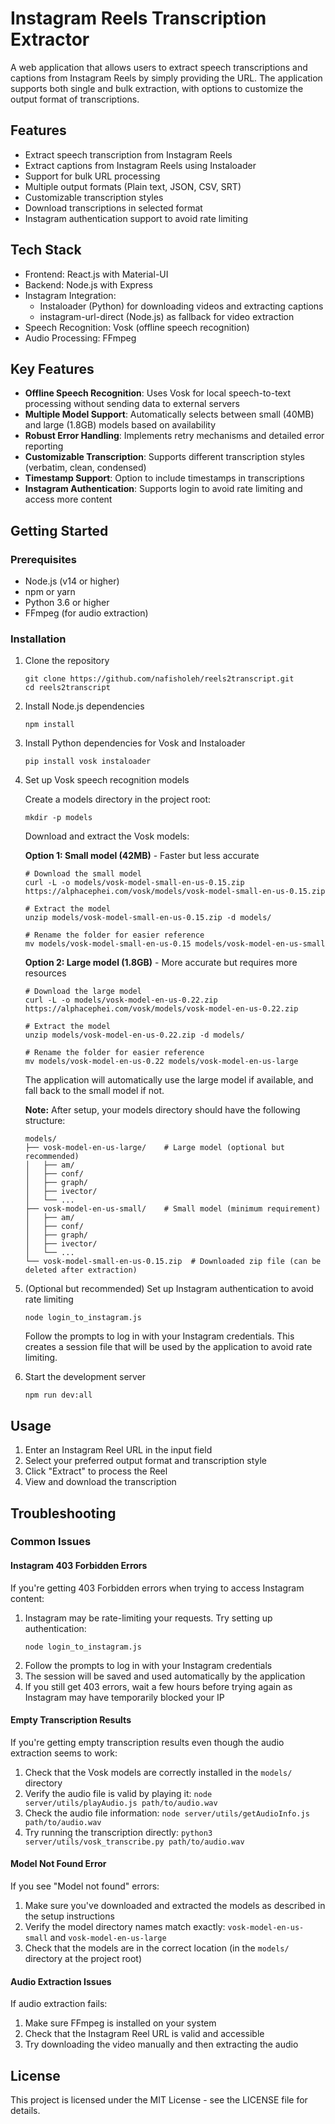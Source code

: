 # Instagram Reels Transcription Extractor

A web application that allows users to extract speech transcriptions and captions from Instagram Reels by simply providing the URL. The application supports both single and bulk extraction, with options to customize the output format of transcriptions.

## Features

- Extract speech transcription from Instagram Reels
- Extract captions from Instagram Reels using Instaloader
- Support for bulk URL processing
- Multiple output formats (Plain text, JSON, CSV, SRT)
- Customizable transcription styles
- Download transcriptions in selected format
- Instagram authentication support to avoid rate limiting

## Tech Stack

- Frontend: React.js with Material-UI
- Backend: Node.js with Express
- Instagram Integration:
  - Instaloader (Python) for downloading videos and extracting captions
  - instagram-url-direct (Node.js) as fallback for video extraction
- Speech Recognition: Vosk (offline speech recognition)
- Audio Processing: FFmpeg

## Key Features

- **Offline Speech Recognition**: Uses Vosk for local speech-to-text processing without sending data to external servers
- **Multiple Model Support**: Automatically selects between small (40MB) and large (1.8GB) models based on availability
- **Robust Error Handling**: Implements retry mechanisms and detailed error reporting
- **Customizable Transcription**: Supports different transcription styles (verbatim, clean, condensed)
- **Timestamp Support**: Option to include timestamps in transcriptions
- **Instagram Authentication**: Supports login to avoid rate limiting and access more content

## Getting Started

### Prerequisites

- Node.js (v14 or higher)
- npm or yarn
- Python 3.6 or higher
- FFmpeg (for audio extraction)

### Installation

1. Clone the repository
   ```
   git clone https://github.com/nafisholeh/reels2transcript.git
   cd reels2transcript
   ```

2. Install Node.js dependencies
   ```
   npm install
   ```

3. Install Python dependencies for Vosk and Instaloader
   ```
   pip install vosk instaloader
   ```

4. Set up Vosk speech recognition models

   Create a models directory in the project root:
   ```
   mkdir -p models
   ```

   Download and extract the Vosk models:

   **Option 1: Small model (42MB)** - Faster but less accurate
   ```
   # Download the small model
   curl -L -o models/vosk-model-small-en-us-0.15.zip https://alphacephei.com/vosk/models/vosk-model-small-en-us-0.15.zip

   # Extract the model
   unzip models/vosk-model-small-en-us-0.15.zip -d models/

   # Rename the folder for easier reference
   mv models/vosk-model-small-en-us-0.15 models/vosk-model-en-us-small
   ```

   **Option 2: Large model (1.8GB)** - More accurate but requires more resources
   ```
   # Download the large model
   curl -L -o models/vosk-model-en-us-0.22.zip https://alphacephei.com/vosk/models/vosk-model-en-us-0.22.zip

   # Extract the model
   unzip models/vosk-model-en-us-0.22.zip -d models/

   # Rename the folder for easier reference
   mv models/vosk-model-en-us-0.22 models/vosk-model-en-us-large
   ```

   The application will automatically use the large model if available, and fall back to the small model if not.

   **Note:** After setup, your models directory should have the following structure:
   ```
   models/
   ├── vosk-model-en-us-large/    # Large model (optional but recommended)
   │   ├── am/
   │   ├── conf/
   │   ├── graph/
   │   ├── ivector/
   │   └── ...
   ├── vosk-model-en-us-small/    # Small model (minimum requirement)
   │   ├── am/
   │   ├── conf/
   │   ├── graph/
   │   ├── ivector/
   │   └── ...
   └── vosk-model-small-en-us-0.15.zip  # Downloaded zip file (can be deleted after extraction)
   ```

5. (Optional but recommended) Set up Instagram authentication to avoid rate limiting
   ```
   node login_to_instagram.js
   ```
   Follow the prompts to log in with your Instagram credentials. This creates a session file that will be used by the application to avoid rate limiting.

6. Start the development server
   ```
   npm run dev:all
   ```

## Usage

1. Enter an Instagram Reel URL in the input field
2. Select your preferred output format and transcription style
3. Click "Extract" to process the Reel
4. View and download the transcription

## Troubleshooting

### Common Issues

#### Instagram 403 Forbidden Errors

If you're getting 403 Forbidden errors when trying to access Instagram content:

1. Instagram may be rate-limiting your requests. Try setting up authentication:
   ```
   node login_to_instagram.js
   ```
2. Follow the prompts to log in with your Instagram credentials
3. The session will be saved and used automatically by the application
4. If you still get 403 errors, wait a few hours before trying again as Instagram may have temporarily blocked your IP

#### Empty Transcription Results

If you're getting empty transcription results even though the audio extraction seems to work:

1. Check that the Vosk models are correctly installed in the `models/` directory
2. Verify the audio file is valid by playing it: `node server/utils/playAudio.js path/to/audio.wav`
3. Check the audio file information: `node server/utils/getAudioInfo.js path/to/audio.wav`
4. Try running the transcription directly: `python3 server/utils/vosk_transcribe.py path/to/audio.wav`

#### Model Not Found Error

If you see "Model not found" errors:

1. Make sure you've downloaded and extracted the models as described in the setup instructions
2. Verify the model directory names match exactly: `vosk-model-en-us-small` and `vosk-model-en-us-large`
3. Check that the models are in the correct location (in the `models/` directory at the project root)

#### Audio Extraction Issues

If audio extraction fails:

1. Make sure FFmpeg is installed on your system
2. Check that the Instagram Reel URL is valid and accessible
3. Try downloading the video manually and then extracting the audio

## License

This project is licensed under the MIT License - see the LICENSE file for details.
